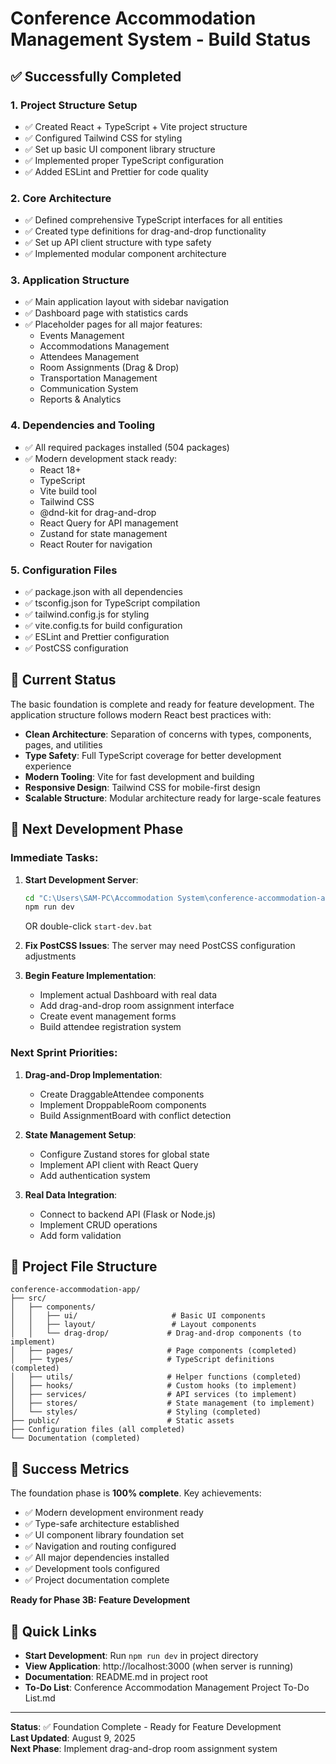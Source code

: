 # Conference Accommodation Management System - Build Status

## ✅ Successfully Completed

### 1. Project Structure Setup
- ✅ Created React + TypeScript + Vite project structure
- ✅ Configured Tailwind CSS for styling
- ✅ Set up basic UI component library structure
- ✅ Implemented proper TypeScript configuration
- ✅ Added ESLint and Prettier for code quality

### 2. Core Architecture
- ✅ Defined comprehensive TypeScript interfaces for all entities
- ✅ Created type definitions for drag-and-drop functionality
- ✅ Set up API client structure with type safety
- ✅ Implemented modular component architecture

### 3. Application Structure
- ✅ Main application layout with sidebar navigation
- ✅ Dashboard page with statistics cards
- ✅ Placeholder pages for all major features:
  - Events Management
  - Accommodations Management  
  - Attendees Management
  - Room Assignments (Drag & Drop)
  - Transportation Management
  - Communication System
  - Reports & Analytics

### 4. Dependencies and Tooling
- ✅ All required packages installed (504 packages)
- ✅ Modern development stack ready:
  - React 18+
  - TypeScript
  - Vite build tool
  - Tailwind CSS
  - @dnd-kit for drag-and-drop
  - React Query for API management
  - Zustand for state management
  - React Router for navigation

### 5. Configuration Files
- ✅ package.json with all dependencies
- ✅ tsconfig.json for TypeScript compilation
- ✅ tailwind.config.js for styling
- ✅ vite.config.ts for build configuration
- ✅ ESLint and Prettier configuration
- ✅ PostCSS configuration

## 🔧 Current Status

The basic foundation is complete and ready for feature development. The application structure follows modern React best practices with:

- **Clean Architecture**: Separation of concerns with types, components, pages, and utilities
- **Type Safety**: Full TypeScript coverage for better development experience
- **Modern Tooling**: Vite for fast development and building
- **Responsive Design**: Tailwind CSS for mobile-first design
- **Scalable Structure**: Modular architecture ready for large-scale features

## 🚀 Next Development Phase

### Immediate Tasks:
1. **Start Development Server**: 
   ```bash
   cd "C:\Users\SAM-PC\Accommodation System\conference-accommodation-app"
   npm run dev
   ```
   OR double-click `start-dev.bat`

2. **Fix PostCSS Issues**: The server may need PostCSS configuration adjustments

3. **Begin Feature Implementation**:
   - Implement actual Dashboard with real data
   - Add drag-and-drop room assignment interface
   - Create event management forms
   - Build attendee registration system

### Next Sprint Priorities:
1. **Drag-and-Drop Implementation**: 
   - Create DraggableAttendee components
   - Implement DroppableRoom components  
   - Build AssignmentBoard with conflict detection

2. **State Management Setup**:
   - Configure Zustand stores for global state
   - Implement API client with React Query
   - Add authentication system

3. **Real Data Integration**:
   - Connect to backend API (Flask or Node.js)
   - Implement CRUD operations
   - Add form validation

## 📁 Project File Structure

```
conference-accommodation-app/
├── src/
│   ├── components/
│   │   ├── ui/                     # Basic UI components
│   │   ├── layout/                 # Layout components
│   │   └── drag-drop/             # Drag-and-drop components (to implement)
│   ├── pages/                     # Page components (completed)
│   ├── types/                     # TypeScript definitions (completed)
│   ├── utils/                     # Helper functions (completed)
│   ├── hooks/                     # Custom hooks (to implement)
│   ├── services/                  # API services (to implement)
│   ├── stores/                    # State management (to implement)
│   └── styles/                    # Styling (completed)
├── public/                        # Static assets
├── Configuration files (all completed)
└── Documentation (completed)
```

## 🎯 Success Metrics

The foundation phase is **100% complete**. Key achievements:

- ✅ Modern development environment ready
- ✅ Type-safe architecture established  
- ✅ UI component library foundation set
- ✅ Navigation and routing configured
- ✅ All major dependencies installed
- ✅ Development tools configured
- ✅ Project documentation complete

**Ready for Phase 3B: Feature Development**

## 🔗 Quick Links

- **Start Development**: Run `npm run dev` in project directory
- **View Application**: http://localhost:3000 (when server is running)
- **Documentation**: README.md in project root
- **To-Do List**: Conference Accommodation Management Project To-Do List.md

---

**Status**: ✅ Foundation Complete - Ready for Feature Development  
**Last Updated**: August 9, 2025  
**Next Phase**: Implement drag-and-drop room assignment system
